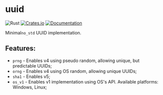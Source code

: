 # uuid

![Rust](https://github.com/DoumanAsh/uuid/workflows/Rust/badge.svg?branch=master)
[![Crates.io](https://img.shields.io/crates/v/lolid.svg)](https://crates.io/crates/lolid)
[![Documentation](https://docs.rs/lolid/badge.svg)](https://docs.rs/crate/lolid/)

Minimal`no_std` UUID implementation.

## Features:

- `prng` - Enables v4 using pseudo random, allowing unique, but predictable UUIDs;
- `orng` - Enables v4 using OS random, allowing unique UUIDs;
- `sha1` - Enables v5;
- `os_v1` - Enables v1 implementation using OS's API. Available platforms: Windows, Linux;
